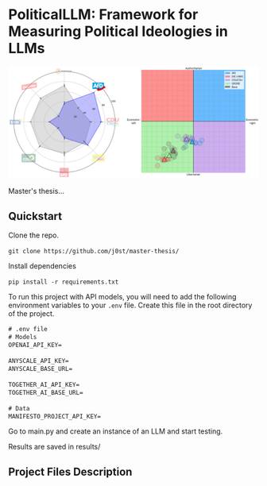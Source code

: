 # PoliticalLLM: Framework for Measuring Political Ideologies in LLMs
<p align="center">
  <img src="img/example_tests.png" alt="Wahl-O-Mat and PCT example" width="700"/>
</p>

Master's thesis...

## Quickstart
Clone the repo.

`git clone https://github.com/j0st/master-thesis/`

Install dependencies

`pip install -r requirements.txt`

To run this project with API models, you will need to add the following environment variables to your `.env` file. Create this file in the root directory of the project.
```plaintext
# .env file
# Models
OPENAI_API_KEY=

ANYSCALE_API_KEY=
ANYSCALE_BASE_URL=

TOGETHER_AI_API_KEY=
TOGETHER_AI_BASE_URL=

# Data
MANIFESTO_PROJECT_API_KEY=
```

Go to main.py and create an instance of an LLM and start testing.

Results are saved in results/

## Project Files Description
